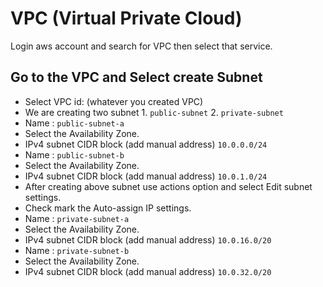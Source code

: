 
# VPC (Virtual Private Cloud)

Login aws account and search for VPC then select that service.

## Go to the VPC and Select create Subnet

- Select VPC id:  (whatever you created VPC)
- We are creating two subnet 1. ```public-subnet``` 2. ```private-subnet```
- Name : ```public-subnet-a```
- Select the Availability Zone.
- IPv4 subnet CIDR block (add manual address) ```10.0.0.0/24```
- Name : ```public-subnet-b```
- Select the Availability Zone.
- IPv4 subnet CIDR block (add manual address) ```10.0.1.0/24```
- After creating above subnet use actions option and select Edit subnet settings.
- Check mark the Auto-assign IP settings.
- Name : ```private-subnet-a```
- Select the Availability Zone.
- IPv4 subnet CIDR block (add manual address) ```10.0.16.0/20```
- Name : ```private-subnet-b```
- Select the Availability Zone.
- IPv4 subnet CIDR block (add manual address) ```10.0.32.0/20```
